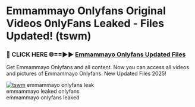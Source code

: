 # Emmammayo Onlyfans Original Videos 0nlyFans Leaked - Files Updated! (tswm)

<h3>🔴 CLICK HERE 🌐==►► <a href="https://tinyurl.com/4seja8ks" rel="nofollow">Emmammayo Onlyfans Updated Files</a></h3>

Get Emmammayo Onlyfans and all content. Now you can access all videos and pictures of Emmammayo Onlyfans. New Updated Files 2025!

[![tswm](https://i.imgur.com/EWjZXRe.gif)](https://tinyurl.com/4seja8ks)
emmammayo onlyfans leak<br>
emmammayo leaked onlyfans<br>
emmammayo onlyfans leaked